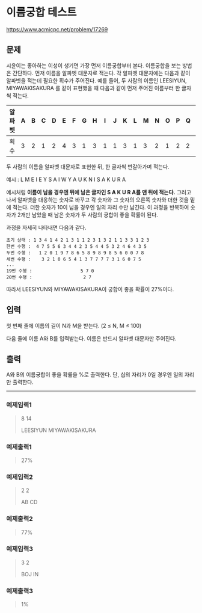 # 이름궁합 테스트

https://www.acmicpc.net/problem/17269

## 문제 
시윤이는 좋아하는 이성이 생기면 가장 먼저 이름궁합부터 본다. 이름궁합을 보는 방법은 간단하다. 먼저 이름을 알파벳 대문자로 적는다. 각 알파벳 대문자에는 다음과 같이 알파벳을 적는데 필요한 획수가 주어진다. 예를 들어, 두 사람의 이름인 LEESIYUN, MIYAWAKISAKURA 를 같이 표현했을 때 다음과 같이 먼저 주어진 이름부터 한 글자씩 적는다.

|알파벳|A|B|C|D|E|F|G|H|I|J|K|L|M|N|O|P|Q|R|S|T|U|V|W|X|Y|Z|
|-|-|-|-|-|-|-|-|-|-|-|-|-|-|-|-|-|-|-|-|-|-|-|-|-|-|-|
|획수|3|2|1|2|4|3|1|3|1|1|3|1|3|2|1|2|2|2|1|2|1|1|1|2|2|1|

두 사람의 이름을 알파벳 대문자로 표현한 뒤, 한 글자씩 번갈아가며 적는다.

예시 :  L M E I E Y S A I W Y A U K N I S A K U R A

예시처럼 **이름이 남을 경우엔 뒤에 남은 글자인 S A K U R A를 맨 뒤에 적는다.** 그러고 나서 알파벳을 대응하는 숫자로 바꾸고 각 숫자와 그 숫자의 오른쪽 숫자와 더한 것을 밑에 적는다. 더한 숫자가 10이 넘을 경우엔 일의 자리 수만 남긴다. 이 과정을 반복하여 숫자가 2개만 남았을 때 남은 숫자가 두 사람의 궁합이 좋을 확률이 된다.

과정을 자세히 나타내면 다음과 같다.

```
초기 상태 : 1 3 4 1 4 2 1 3 1 1 2 3 1 3 2 1 1 3 3 1 2 3
한번 수행 :  4 7 5 5 6 3 4 4 2 3 5 4 4 5 3 2 4 6 4 3 5
두번 수행 :   1 2 0 1 9 7 8 6 5 8 9 8 9 8 5 6 0 0 7 8
세번 수행 :    3 2 1 0 6 5 4 1 3 7 7 7 7 3 1 6 0 7 5
...
19번 수행 :                  5 7 0
20번 수행 :                   2 7
```
따라서 LEESIYUN와 MIYAWAKISAKURA이 궁합이 좋을 확률이 27%이다.

## 입력
첫 번째 줄에 이름의 길이 N과 M을 받는다. (2 ≤ N, M ≤ 100)

다음 줄에 이름 A와 B를 입력받는다. 이름은 반드시 알파벳 대문자만 주어진다.

## 출력
A와 B의 이름궁합이 좋을 확률을 %로 출력한다. 단, 십의 자리가 0일 경우엔 일의 자리만 출력한다.

---
### 예제입력1
>8 14
>
>LEESIYUN MIYAWAKISAKURA

### 예제출력1
>27%

### 예제입력2
>2 2
>
>AB CD

### 예제출력2
>77%

### 예제입력3
>3 2
>
>BOJ IN

### 예제출력3
>1%
